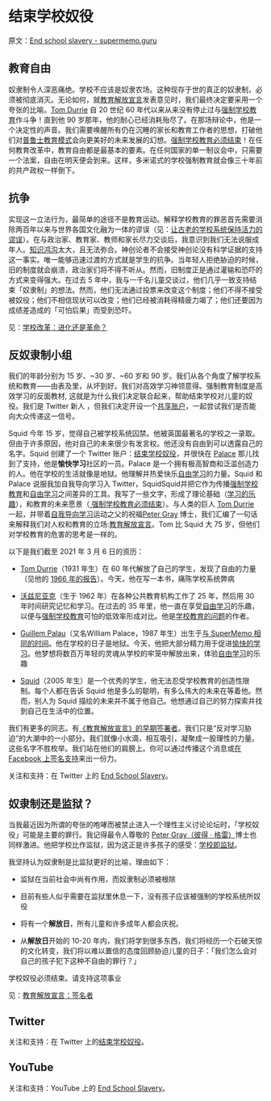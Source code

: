 # 结束学校奴役

原文：[End school slavery - supermemo.guru](https://supermemo.guru/wiki/End_school_slavery)

## 教育自由

奴隶制令人深恶痛绝。学校不应该是奴隶农场。这种现存于世的真正的奴隶制，必须被彻底消灭。无论如何，就[教育解放宣言](https://supermemo.guru/wiki/Declaration_of_Educational_Emancipation)发表意见时，我们最终决定要采用一个夸张的比喻。[Tom Durrie](https://supermemo.guru/wiki/Tom_Durrie) 自 20 世纪 60 年代以来从来没有停止过与[强制学校教育](https://supermemo.guru/wiki/Compulsory_schooling)作斗争！直到他 90 岁那年，他的耐心已经消耗殆尽了。在那场辩论中，他是一个决定性的声音。我们需要唤醒所有仍在沉睡的家长和教育工作者的思想，打破他们对[普鲁士教育模式](https://supermemo.guru/wiki/Prussian_Model_of_Education)会向更美好的未来发展的幻想。[强制学校教育必须结束](https://supermemo.guru/wiki/Compulsory_schooling_must_end)！在任何教育改革中，教育自由都是最基本的要素。在任何国家的单一制议会中，只需要一个法案，自由在明天便会到来。这样，多米诺式的学校强制教育就会像三十年前的共产政权一样倒下。

## 抗争

实现这一立法行为，最简单的途径不是教育运动。解释学校教育的罪恶首先需要消除两百年以来与世界各国文化融为一体的谬误（见：[让古老的学校系统保持活力的谬误](https://supermemo.guru/wiki/Mythology_that_keeps_the_archaic_school_system_alive)）。在与政治家、教育家、教师和家长尽力交谈后，我意识到我们无法说服成年人。[知识鸿沟](https://supermemo.guru/wiki/Semantic_distance)太大，且无法弥合。神创论者不会接受神创论没有科学证据的支持这一事实。唯一能够迅速过渡的方式就是学生的抗争。当年轻人拒绝胁迫的时候，旧的制度就会崩溃，政治家们将不得不听从。然而，旧制度正是通过灌输和恐吓的方式来变得强大。在过去 5 年中，我与一千名儿童交谈过，他们几乎一致支持结束「奴隶制」的想法。然而，他们无法通过投票来改变这个制度；他们不得不接受被奴役；他们不相信现状可以改变；他们已经被消耗得精疲力竭了；他们还要因为成绩差造成的「可怕后果」而受到恐吓。

见：[学校改革：进化还是革命？](https://supermemo.guru/wiki/School_Reform:_Evolution_or_Revolution%3F)

## 反奴隶制小组

我们的年龄分别为 15 岁、~30 岁、~60 岁和 90 岁。我们从各个角度了解学校系统和教育——由表及里，从坏到好。我们对高效学习神领意得。强制教育制度是高效学习的反面教材, 这就是为什么我们决定联合起来，帮助结束学校对儿童的奴役。我们是 Twitter 新人 ，但我们决定开设一个[共享账户](https://twitter.com/schoolslavery)，一起尝试我们是否能向大众传递这一信号。

Squid 今年 15 岁，觉得自己被学校系统囚禁。他被英国最著名的学校之一录取。但由于许多原因，他对自己的未来很少有发言权。他还没有自由到可以透露自己的名字。Squid 创建了一个 Twitter 账户：[结束学校奴役](https://twitter.com/schoolslavery)，并很快在 [Palace](https://supermemo.guru/wiki/Guillem_Palau) 那儿找到了支持，他是**愉快学习**社区的一员。Palace 是一个拥有极高智商和泛滥创造力的人。他在学校的生活就像是地狱。他理解并热爱快乐[自由学习](https://supermemo.guru/wiki/Free_learning)的力量。Squid 和 Palace 说服我加自我导向学习入 Twitter，SquidSquid并把它作为传播[强制学校教育](https://supermemo.guru/wiki/Compulsory_schooling)和[自由学习](https://supermemo.guru/wiki/Free_learning)之间差异的工具。我写了一些文字，形成了理论基础（[学习的乐趣](https://supermemo.guru/wiki/Pleasure_of_learning)），和教育的未来愿景（[ 强制学校教育必须结束](https://supermemo.guru/wiki/Compulsory_schooling_must_end)）。与人类的巨人 [Tom Durrie](https://supermemo.guru/wiki/Tom_Durrie) 一起，并带着[自我导向学习](https://supermemo.guru/wiki/Self-directed_learning)运动之父的祝福[Peter Gray](https://supermemo.guru/wiki/Peter_Gray) 博士，我们汇编了一句话来解释我们对人权和教育的立场:[教育解放宣言](https://supermemo.guru/wiki/Declaration_of_Educational_Emancipation)。Tom 比 Squid 大 75 岁，但他们对学校教育的危害的思考是一样的。

以下是我们截至 2021 年 3 月 6 日的资历：

- [Tom Durrie](https://supermemo.guru/wiki/Tom_Durrie)（1931 年生）在 60 年代解放了自己的学生，发现了自由的力量（见他的 [1966 年的报告](https://super-memory.com/articles/users/Durrie1966.htm)）。今天，他在写一本书，痛陈学校系统弊病

- [沃兹尼亚克](https://supermemo.guru/wiki/Piotr_Wozniak)（生于 1962 年）在各种公共教育机构工作了 25 年，然后用 30 年时间研究记忆和学习。在过去的 35 年里，他一直在享受[自由学习](https://supermemo.guru/wiki/Free_learning)的乐趣，以便与[强制学校教育](https://supermemo.guru/wiki/Compulsory_schooling)可怕的低效率形成对比。他是[学校教育的问题](https://supermemo.guru/wiki/Problem_of_schooling)的作者。

- [Guillem Palau](https://supermemo.guru/wiki/Guillem_Palau)（又名William Palace，1987 年生）出生于[与 SuperMemo 相同的时间](https://supermemo.guru/wiki/Birth_of_SuperMemo)。他在学校的日子是地狱。今天，他把大部分精力用于促进[愉快的学习](https://www.supermemo.wiki/en/blogs/guillem)。他梦想将数百万年轻的灵魂从学校的牢笼中解放出来，体验[自由学习](https://supermemo.guru/wiki/Free_learning)的乐趣

- [Squid](https://supermemo.guru/wiki/Squid)（2005 年生）是一个优秀的学生，他无法忍受学校教育的创造性限制。每个人都在告诉 Squid 他是多么的聪明，有多么伟大的未来在等着他。然而，别人为 Squid 描绘的未来并不属于他自己。他想通过自己的努力探索并找到自己在生活中的位置。

我们有更多的同志。有[《教育解放宣言》的早期签署者](https://supermemo.guru/wiki/Declaration_of_Educational_Emancipation:_Signatories)。我们只是“反对学习胁迫”的大潮中的一小部分。我们就像小水滴，相互吸引，凝聚成一股理性的力量。这些名字不胜枚举。我们站在他们的肩膀上。你可以通过传播这个消息或[在 Facebook 上签名支持](https://facebook.com/permalink.php?story_fbid=1363769610633104&id=743113572698714)来出一份力。

关注和支持：在 Twitter 上的 [End School Slavery](https://twitter.com/schoolslavery)。

## 奴隶制还是监狱？

当我最近因为所谓的夸张的咆哮而被禁止进入一个理性主义讨论论坛时，「学校奴役」可能是主要的罪行。我记得最令人尊敬的 [Peter Gray（彼得 · 格雷）](https://supermemo.guru/wiki/Peter_Gray)博士也同样激进。他把学校比作监狱，因为这正是许多孩子的感受：[学校即监狱](https://supermemo.guru/wiki/School_is_prison)。

我坚持认为奴隶制是比监狱更好的比喻，理由如下：

- 监狱在当前社会中尚有作用，而奴隶制必须被根除

- 目前有些人似乎需要在监狱里休息一下，没有孩子应该被强制的学校系统所奴役

- 将有一个**解放日**，所有儿童和许多成年人都会庆祝。

- 从**解放日**开始的 10-20 年内，我们将学到很多东西，我们将经历一个石破天惊的文化转变，我们将以难以置信的态度回顾胁迫儿童的日子：「我们怎么会对自己的孩子犯下这种不自由的罪行？」

学校奴役必须结束。请支持这项事业

见：[教育解放宣言：签名者](https://supermemo.guru/wiki/Declaration_of_Educational_Emancipation:_Signatories)

## Twitter

关注和支持：在 Twitter 上的[结束学校奴役](https://twitter.com/schoolslavery)。

## YouTube

关注和支持：YouTube 上的 [End School Slavery](https://www.youtube.com/watch?v=mjjYvg9Rm8I)。